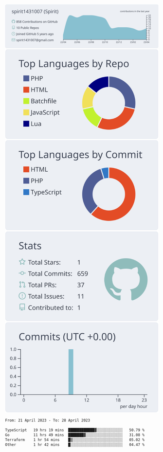 [![](https://raw.githubusercontent.com/spirit1431007/spirit1431007/master/profile-summary-card-output/nord_bright/0-profile-details.svg)](https://git.io/spiritx)
[![](https://raw.githubusercontent.com/spirit1431007/spirit1431007/master/profile-summary-card-output/nord_bright/1-repos-per-language.svg)](https://git.io/spiritx) [![](https://raw.githubusercontent.com/spirit1431007/spirit1431007/master/profile-summary-card-output/nord_bright/2-most-commit-language.svg)](https://git.io/spiritx)
[![](https://raw.githubusercontent.com/spirit1431007/spirit1431007/master/profile-summary-card-output/nord_bright/3-stats.svg)](https://git.io/spiritx) [![](https://raw.githubusercontent.com/spirit1431007/spirit1431007/master/profile-summary-card-output/nord_bright/4-productive-time.svg)](https://git.io/spiritx)

<!--START_SECTION:waka-->

```text
From: 21 April 2023 - To: 28 April 2023

TypeScript   19 hrs 19 mins  ████████████▓░░░░░░░░░░░░   50.79 %
Go           11 hrs 49 mins  ███████▓░░░░░░░░░░░░░░░░░   31.08 %
Terraform    1 hr 54 mins    █▒░░░░░░░░░░░░░░░░░░░░░░░   05.02 %
Other        1 hr 42 mins    █░░░░░░░░░░░░░░░░░░░░░░░░   04.47 %
```

<!--END_SECTION:waka-->

